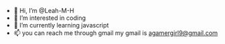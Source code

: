 - 👋 Hi, I’m @Leah-M-H
- 👀 I’m interested in coding
- 🌱 I’m currently learning javascript
- 📫 you can reach me through gmail my gmail is agamergirl9@gmail.com

<!---
Leah-M-H/Leah-M-H is a ✨ special ✨ repository because its `README.md` (this file) appears on your GitHub profile.
You can click the Preview link to take a look at your changes.
--->
